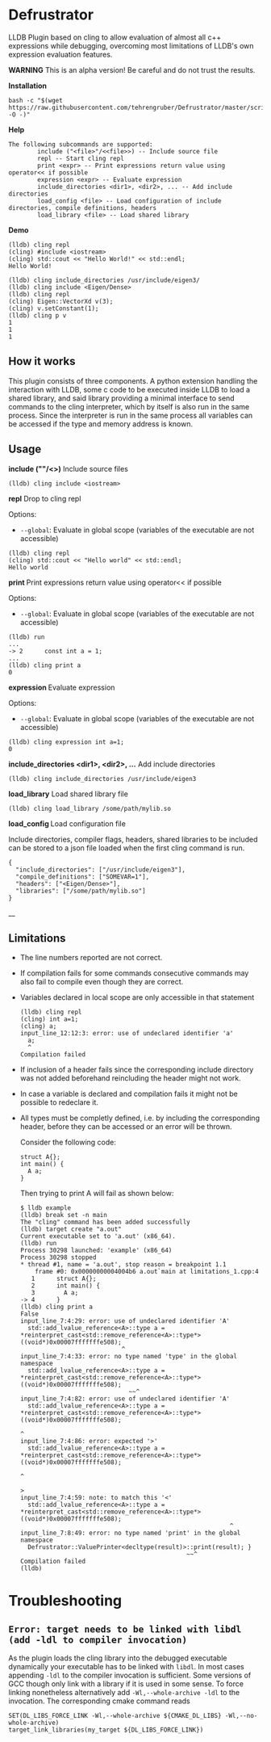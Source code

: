 # Defrustrator

LLDB Plugin based on cling to allow evaluation of almost all c++ expressions while debugging, overcoming most limitations
of LLDB's own expression evaluation features.

__WARNING__ This is an alpha version! Be careful and do not trust the results.

__Installation__

```
bash -c "$(wget https://raw.githubusercontent.com/tehrengruber/Defrustrator/master/scripts/install.sh -O -)"
```

__Help__
```
The following subcommands are supported:
        include ("<file>"/<<file>>) -- Include source file
        repl -- Start cling repl
        print <expr> -- Print expressions return value using operator<< if possible
        expression <expr> -- Evaluate expression
        include_directories <dir1>, <dir2>, ... -- Add include directories
        load_config <file> -- Load configuration of include directories, compile definitions, headers
        load_library <file> -- Load shared library
```

__Demo__
```
(lldb) cling repl
(cling) #include <iostream>
(cling) std::cout << "Hello World!" << std::endl;
Hello World!
```

```
(lldb) cling include_directories /usr/include/eigen3/
(lldb) cling include <Eigen/Dense>
(lldb) cling repl
(cling) Eigen::VectorXd v(3);
(cling) v.setConstant(1);
(lldb) cling p v
1
1
1
```

## How it works

This plugin consists of three components. A python extension handling the interaction with LLDB, some c code to be 
executed inside LLDB to load a shared library, and said library providing a minimal interface to send commands to the 
cling interpreter, which by itself is also run in the same process. Since the interpreter is run in the same process
all variables can be accessed if the type and memory address is known.

## Usage

__include ("<file>"/<<file>>)__ Include source files

```
(lldb) cling include <iostream>
```

__repl__ Drop to cling repl

Options:
 - `--global`: Evaluate in global scope (variables of the executable are not accessible)

```
(lldb) cling repl
(cling) std::cout << "Hello world" << std::endl;
Hello world
```

__print <expr>__ Print expressions return value using operator<< if possible

Options:
 - `--global`: Evaluate in global scope (variables of the executable are not accessible)

```
(lldb) run
...
-> 2   	  const int a = 1;
...
(lldb) cling print a
0
```

__expression <expr>__ Evaluate expression

Options:
 - `--global`: Evaluate in global scope (variables of the executable are not accessible)

```
(lldb) cling expression int a=1;
0
```

__include_directories \<dir1\>, \<dir2\>, ...__ Add include directories

```
(lldb) cling include_directories /usr/include/eigen3
```

__load_library__ Load shared library file

```
(lldb) cling load_library /some/path/mylib.so
```

__load_config <file>__ Load configuration file

Include directories, compiler flags, headers, shared libraries to be included can be stored to a json file loaded 
when the first cling command is run.

```
{
  "include_directories": ["/usr/include/eigen3"],
  "compile_definitions": ["SOMEVAR=1"],
  "headers": ["<Eigen/Dense>"],
  "libraries": ["/some/path/mylib.so"]
}
```

__

## Limitations

- The line numbers reported are not correct.

- If compilation fails for some commands consecutive commands may also fail to compile even though they are correct.

- Variables declared in local scope are only accessible in that statement

    ```
    (lldb) cling repl
    (cling) int a=1;
    (cling) a;
    input_line_12:12:3: error: use of undeclared identifier 'a'
      a;
      ^
    Compilation failed
    ```

- If inclusion of a header fails since the corresponding include directory was not added beforehand reincluding the
  header might not work.

- In case a variable is declared and compilation fails it might not be possible to redeclare it.

- All types must be completly defined, i.e. by including the corresponding header, before they can be accessed
  or an error will be thrown.

  Consider the following code:
  ```
  struct A{};
  int main() {
    A a;
  }
  ```
  Then trying to print A will fail as shown below:
  ```
  $ lldb example
  (lldb) break set -n main
  The "cling" command has been added successfully
  (lldb) target create "a.out"
  Current executable set to 'a.out' (x86_64).
  (lldb) run
  Process 30298 launched: 'example' (x86_64)
  Process 30298 stopped
  * thread #1, name = 'a.out', stop reason = breakpoint 1.1
      frame #0: 0x00000000004004b6 a.out`main at limitations_1.cpp:4
     1   	struct A{};
     2   	int main() {
     3   	  A a;
  -> 4   	}
  (lldb) cling print a
  False
  input_line_7:4:29: error: use of undeclared identifier 'A'
    std::add_lvalue_reference<A>::type a = *reinterpret_cast<std::remove_reference<A>::type*>((void*)0x00007fffffffe508);
                              ^
  input_line_7:4:33: error: no type named 'type' in the global namespace
    std::add_lvalue_reference<A>::type a = *reinterpret_cast<std::remove_reference<A>::type*>((void*)0x00007fffffffe508);
                                ~~^
  input_line_7:4:82: error: use of undeclared identifier 'A'
    std::add_lvalue_reference<A>::type a = *reinterpret_cast<std::remove_reference<A>::type*>((void*)0x00007fffffffe508);
                                                                                   ^
  input_line_7:4:86: error: expected '>'
    std::add_lvalue_reference<A>::type a = *reinterpret_cast<std::remove_reference<A>::type*>((void*)0x00007fffffffe508);
                                                                                       ^
                                                                                       >
  input_line_7:4:59: note: to match this '<'
    std::add_lvalue_reference<A>::type a = *reinterpret_cast<std::remove_reference<A>::type*>((void*)0x00007fffffffe508);
                                                            ^
  input_line_7:8:49: error: no type named 'print' in the global namespace
    Defrustrator::ValuePrinter<decltype(result)>::print(result); }
                                                ~~^
  Compilation failed
  (lldb)
  ```

# Troubleshooting

## `Error: target needs to be linked with libdl (add -ldl to compiler invocation)`

As the plugin loads the cling library into the debugged executable dynamically your executable has to be linked with `libdl`. In most cases appending `-ldl` to the compiler invocation is sufficient. Some versions of GCC though only link with a library if it is used in some sense. To force linking nonetheless alternatively add `-Wl,--whole-archive -ldl` to the invocation. The corresponding cmake command reads

```
SET(DL_LIBS_FORCE_LINK -Wl,--whole-archive ${CMAKE_DL_LIBS} -Wl,--no-whole-archive)
target_link_libraries(my_target ${DL_LIBS_FORCE_LINK})
```
